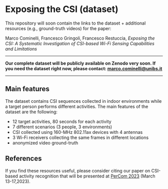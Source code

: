 # Exposing the CSI (dataset)

This repository will soon contain the links to the dataset + additional resources (e.g., ground-truth videos) for the paper:

Marco Cominelli, Francesco Gringoli, Francesco Restuccia, *Exposing the CSI: A Systematic Investigation of CSI-based Wi-Fi Sensing Capabilities and Limitations*

---

**Our complete dataset will be publicly available on Zenodo very soon. If you need the dataset right now, please contact: marco.cominelli@unibs.it**

---

## Main features

The dataset contains CSI sequences collected in indoor environments while a target person performs different activities. The main features of the dataset are the following:

* 12 target activities, 80 seconds for each activity
* 7 different scenarios (3 people, 3 environments)
* CSI collected using 160-MHz 802.11ax devices with 4 antennas
* 3 Wi-Fi receivers collecting the same frames in different locations
* anonymized video ground-truth

## References

If you find these resources useful, please consider citing our paper on CSI-based activity recognition that will be presented at [PerCom 2023](https://www.percom.org/) (March 13-17,2023).
